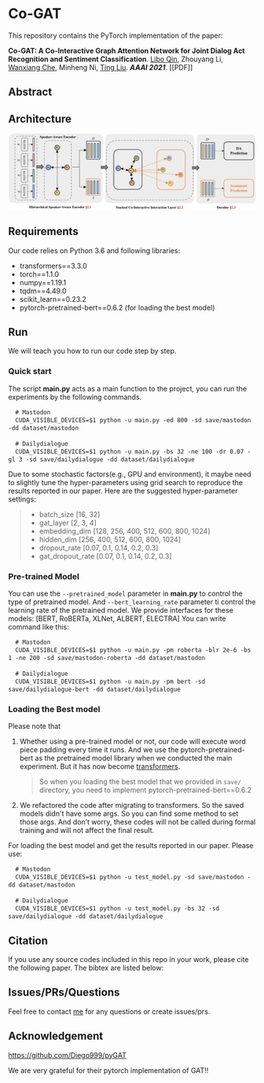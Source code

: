 # Co-GAT
This repository contains the PyTorch implementation of the paper: 

**Co-GAT: A Co-Interactive Graph Attention Network for Joint Dialog Act
Recognition and Sentiment Classification**. 
[Libo Qin](http://ir.hit.edu.cn/~lbqin/), Zhouyang Li, 
[Wanxiang Che](http://ir.hit.edu.cn/~car/chinese.htm), 
Minheng Ni, [Ting Liu](http://ir.hit.edu.cn/~liuting/). 
***AAAI 2021***. [[PDF]]

## Abstract

## Architecture

<img src="img/framework.jpg">

## Requirements
Our code relies on Python 3.6 and following libraries:
- transformers==3.3.0
- torch==1.1.0
- numpy==1.19.1
- tqdm==4.49.0
- scikit_learn==0.23.2
- pytorch-pretrained-bert==0.6.2 (for loading the best model)

## Run 
We will teach you how to run our code step by step.

### Quick start
The script **main.py** acts as a main function to the project, you can run the experiments by the following commands.

  ``` shell script
    # Mastodon
    CUDA_VISIBLE_DEVICES=$1 python -u main.py -ed 800 -sd save/mastodon -dd dataset/mastodon
  
    # Dailydialogue
    CUDA_VISIBLE_DEVICES=$1 python -u main.py -bs 32 -ne 100 -dr 0.07 -gl 3 -sd save/dailydialogue -dd dataset/dailydialogue
  ```

Due to some stochastic factors(e.g., GPU and environment), it maybe need to slightly tune the hyper-parameters using grid search to reproduce the results reported in our paper.
Here are the suggested hyper-parameter settings:
  > + batch_size [16, 32]    
  > + gat_layer [2, 3, 4]
  > + embedding_dim [128, 256, 400, 512, 600, 800, 1024]
  > + hidden_dim [256, 400, 512, 600, 800, 1024]
  > + dropout_rate [0.07, 0.1, 0.14, 0.2, 0.3]
  > + gat_dropout_rate [0.07, 0.1, 0.14, 0.2, 0.3]


### Pre-trained Model
You can use the `--pretrained_model` parameter in **main.py** to control the type of pretrained model.
And `--bert_learning_rate` parameter ti control the learning rate of the pretrained model.
We provide interfaces for these models: [BERT, RoBERTa, XLNet, ALBERT, ELECTRA]
You can write command like this:
``` shell script
  # Mastodon
  CUDA_VISIBLE_DEVICES=$1 python -u main.py -pm roberta -blr 2e-6 -bs 1 -ne 200 -sd save/mastodon-roberta -dd dataset/mastodon
  
  # Dailydialogue
  CUDA_VISIBLE_DEVICES=$1 python -u main.py -pm bert -sd save/dailydialogue-bert -dd dataset/dailydialogue
```


### Loading the Best model
Please note that 
1. Whether using a pre-trained model or not, our code will execute word piece padding every time it runs.
    And we use the pytorch-pretrained-bert as the pretrained model library when we conducted the main experiment. 
    But it has now become [transformers](https://github.com/huggingface/transformers). 
    
    > So when you loading the best model that we provided in `save/` directory, you need to implement pytorch-pretrained-bert==0.6.2
2. We refactored the code after migrating to transformers. So the saved models didn't have some args.
    So you can find some method to set those args. 
    And don’t worry, these codes will not be called during formal training and will not affect the final result.
    
For loading the best model and get the results reported in our paper. Please use:

  ``` shell script
    # Mastodon
    CUDA_VISIBLE_DEVICES=$1 python -u test_model.py -sd save/mastodon -dd dataset/mastodon

    # Dailydialogue
    CUDA_VISIBLE_DEVICES=$1 python -u test_model.py -bs 32 -sd save/dailydialogue -dd dataset/dailydialogue
   ```



## Citation
If you use any source codes included in this repo in your work, please cite the following paper. 
The bibtex are listed below:

## Issues/PRs/Questions 
Feel free to contact [me](mailto:zhouyangli@ir.hit.edu.cn) for any questions or create issues/prs.

## Acknowledgement
https://github.com/Diego999/pyGAT

We are very grateful for their pytorch implementation of GAT!!
